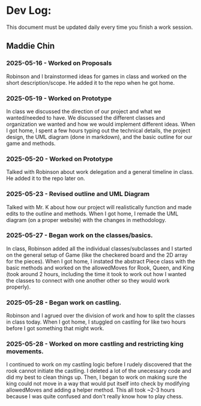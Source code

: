 # Dev Log:

This document must be updated daily every time you finish a work session.

## Maddie Chin

### 2025-05-16 - Worked on Proposals
Robinson and I brainstormed ideas for games in class and worked on the short description/scope. He added it to the repo when he got home.  

### 2025-05-19 - Worked on Prototype
In class we discussed the direction of our project and what we wanted/needed to have. We discussed
the different classes and organization we wanted and how we would implement 
different ideas. When I got home, I spent a few hours typing out the 
technical details, the project design, the UML diagram (done in 
markdown), and the basic outline for our game and methods.  

### 2025-05-20 - Worked on Prototype
Talked with Robinson about work delegation and a general timeline in class. He added 
it to the repo later on.

### 2025-05-23 - Revised outline and UML Diagram
Talked with Mr. K about how our project will realistically function 
and made edits to the outline and methods. When I got home, I remade 
the UML diagram (on a proper website) with the changes in methodology. 

### 2025-05-27 - Began work on the classes/basics.
In class, Robinson added all the individual classes/subclasses and 
I started on the general setup of Game (like the checkered board and the 2D
array for the pieces). When I got home, I instated the abstract Piece class
with the basic methods and worked on the allowedMoves for Rook, Queen, and 
King (took around 2 hours, including the time it took to work out how I wanted the classes
to connect with one another other so they would work properly).  

### 2025-05-28 - Began work on castling.
Robinson and I agrued over the division of work and how to split the classes 
in class today. When I got home, I stuggled on castling for like two hours 
before I got something that might work. 

### 2025-05-28 - Worked on more castling and restricting king movements.
I continued to work on my castling logic before I rudely discovered 
that the rook cannot initiate the castling. I deleted a lot of the 
unecessary code and did my best to clean things up. Then, I began to work on 
making sure the king could not move in a way that would put itself into 
check by modifying allowedMoves and adding a helper method. This all took ~2-3 
hours because I was quite confused and don't really know how to play chess.    

